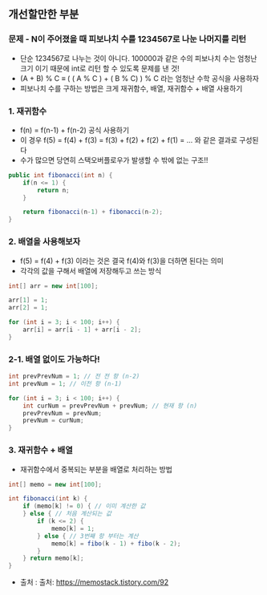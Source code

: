 ## 개선할만한 부분

### 문제 - N이 주어졌을 때 피보나치 수를 1234567로 나눈 나머지를 리턴

+ 단순 1234567로 나누는 것이 아니다. 100000과 같은 수의 피보나치 수는 엄청난 크기 이기 때문에 int로 리턴 할 수 있도록 문제를 낸 것!
+ (A + B) % C ≡ ( ( A % C ) + ( B % C) ) % C 라는 엄청난 수학 공식을 사용하자
+ 피보나치 수를 구하는 방법은 크게 재귀함수, 배열, 재귀함수 + 배열 사용하기

### 1. 재귀함수
+ f(n) = f(n-1) + f(n-2) 공식 사용하기
+ 이 경우 f(5) = f(4) + f(3) = f(3) + f(2) + f(2) + f(1) = ... 와 같은 결과로 구성된다
+ 수가 많으면 당연히 스택오버플로우가 발생할 수 밖에 없는 구조!!
```java
public int fibonacci(int n) {
    if(n <= 1) {
        return n;
    }

    return fibonacci(n-1) + fibonacci(n-2);
}

```

### 2. 배열을 사용해보자
+ f(5) = f(4) + f(3) 이라는 것은 결국 f(4)와 f(3)을 더하면 된다는 의미
+ 각각의 값을 구해서 배열에 저장해두고 쓰는 방식
```java
int[] arr = new int[100];

arr[1] = 1; 
arr[2] = 1; 

for (int i = 3; i < 100; i++) { 
    arr[i] = arr[i - 1] + arr[i - 2]; 
}
```

### 2-1. 배열 없이도 가능하다!
```java
int prevPrevNum = 1; // 전 전 항 (n-2) 
int prevNum = 1; // 이전 항 (n-1) 

for (int i = 3; i < 100; i++) { 
    int curNum = prevPrevNum + prevNum; // 현재 항 (n)
    prevPrevNum = prevNum; 
    prevNum = curNum; 
}
```

### 3. 재귀함수 + 배열
+ 재귀함수에서 중복되는 부분을 배열로 처리하는 방법
```java
int[] memo = new int[100];

int fibonacci(int k) { 
    if (memo[k] != 0) { // 이미 계산한 값 
    } else { // 처음 계산되는 값 
        if (k <= 2) { 
            memo[k] = 1; 
        } else { // 3번째 항 부터는 계산 
            memo[k] = fibo(k - 1) + fibo(k - 2); 
        } 
    } return memo[k]; 
}
```

+ 출처 : 출처: https://memostack.tistory.com/92